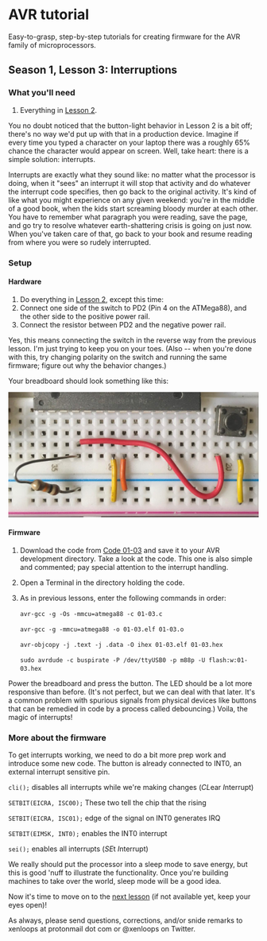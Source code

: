 # AVR tutorial
Easy-to-grasp, step-by-step tutorials for creating firmware for the AVR family of microprocessors.

## Season 1, Lesson 3: Interruptions

### What you'll need

1. Everything in [Lesson 2](01-02-LED-button.md).

You no doubt noticed that the button-light behavior in Lesson 2 is a bit off; there's no way we'd put up with that in a production device. Imagine if every time you typed a character on your laptop there was a roughly 65% chance the character would appear on screen. Well, take heart: there is a simple solution: interrupts.

Interrupts are exactly what they sound like: no matter what the processor is doing, when it "sees" an interrupt it will stop that activity and do whatever the interrupt code specifies, then go back to the original activity. It's kind of like what you might experience on any given weekend: you're in the middle of a good book, when the kids start screaming bloody murder at each other. You have to remember what paragraph you were reading, save the page, and go try to resolve whatever earth-shattering crisis is going on just now. When you've taken care of that, go back to your book and resume reading from where you were so rudely interrupted.

### Setup
#### Hardware
1. Do everything in [Lesson 2](01-02-LED-button.md), except this time:
1. Connect one side of the switch to PD2 (Pin 4 on the ATMega88), and the other side to the positive power rail.
1. Connect the resistor between PD2 and the negative power rail.

Yes, this means connecting the switch in the reverse way from the previous lesson. I'm just trying to keep you on your toes. (Also -- when you're done with this, try changing polarity on the switch and running the same firmware; figure out why the behavior changes.)

Your breadboard should look something like this:

![Button connection closeup](images/01-03-button-connect.jpg)

#### Firmware
1. Download the code from [Code 01-03](code/01-03.c) and save it to your AVR development directory. Take a look at the code. This one is also simple and commented; pay special attention to the interrupt handling.
1. Open a Terminal in the directory holding the code.
1. As in previous lessons, enter the following commands in order: 

   `avr-gcc -g -Os -mmcu=atmega88 -c 01-03.c`
   
   `avr-gcc -g -mmcu=atmega88 -o 01-03.elf 01-03.o`
   
   `avr-objcopy -j .text -j .data -O ihex 01-03.elf 01-03.hex`
   
   `sudo avrdude -c buspirate -P /dev/ttyUSB0 -p m88p -U flash:w:01-03.hex`

Power the breadboard and press the button. The LED should be a lot more responsive than before. (It's not perfect, but we can deal with that later. It's a common problem with spurious signals from physical devices like buttons that can be remedied in code by a process called debouncing.) Voila, the magic of interrupts!

### More about the firmware
To get interrupts working, we need to do a bit more prep work and introduce some new code. The button is already connected to INT0, an external interrupt sensitive pin.

`cli();` disables all interrupts while we're making changes (*CL*ear *I*nterrupt)

`SETBIT(EICRA, ISC00);` These two tell the chip that the rising

`SETBIT(EICRA, ISC01);` edge of the signal on INT0 generates IRQ

`SETBIT(EIMSK, INT0);` enables the INT0 interrupt

`sei();` enables all interrupts (*SE*t *I*nterrupt)

We really should put the processor into a sleep mode to save energy, but this is good 'nuff to illustrate the functionality. Once you're building machines to take over the world, sleep mode will be a good idea.

Now it's time to move on to the [next lesson](01-04-LED-flasher.md) (if not available yet, keep your eyes open)!

As always, please send questions, corrections, and/or snide remarks to xenloops at protonmail dot com or @xenloops on Twitter.

